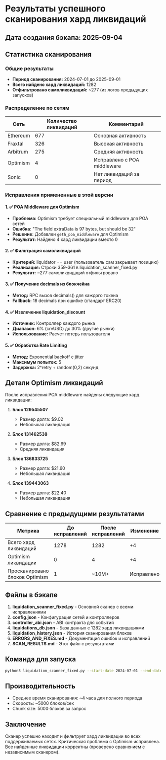 # Результаты успешного сканирования хард ликвидаций
## Дата создания бэкапа: 2025-09-04

## Статистика сканирования

### Общие результаты
- **Период сканирования:** 2024-07-01 до 2025-09-01
- **Всего найдено хард ликвидаций:** 1282
- **Отфильтровано самоликвидаций:** ~277 (из логов предыдущих запусков)

### Распределение по сетям
| Сеть | Количество ликвидаций | Комментарий |
|------|----------------------|------------|
| Ethereum | 677 | Основная активность |
| Fraxtal | 326 | Высокая активность |
| Arbitrum | 275 | Средняя активность |
| Optimism | 4 | Исправлено с POA middleware |
| Sonic | 0 | Нет ликвидаций за период |

### Исправления примененные в этой версии

#### 1. ✅ POA Middleware для Optimism
- **Проблема:** Optimism требует специальный middleware для POA сетей
- **Ошибка:** "The field extraData is 97 bytes, but should be 32"
- **Решение:** Добавлен `geth_poa_middleware` для Optimism
- **Результат:** Найдено 4 хард ликвидации вместо 0

#### 2. ✅ Фильтрация самоликвидаций
- **Критерий:** liquidator == user (пользователь сам закрывает позицию)
- **Реализация:** Строки 359-361 в liquidation_scanner_fixed.py
- **Результат:** ~277 самоликвидаций отфильтровано

#### 3. ✅ Получение decimals из блокчейна
- **Метод:** RPC вызов decimals() для каждого токена
- **Fallback:** 18 decimals при ошибке (стандарт ERC20)

#### 4. ✅ Извлечение liquidation_discount
- **Источник:** Контроллер каждого рынка
- **Диапазон:** 6% (crvUSD) до 30% (другие рынки)
- **Использование:** Расчет потерь пользователя

#### 5. ✅ Обработка Rate Limiting
- **Метод:** Exponential backoff с jitter
- **Максимум попыток:** 5
- **Задержка:** 2^retry + random(0,2) секунд

## Детали Optimism ликвидаций

После исправления POA middleware найдены следующие хард ликвидации:

1. **Блок 129545507**
   - Размер долга: $9.02
   - Небольшая ликвидация

2. **Блок 131462538**
   - Размер долга: $82.69
   - Средняя ликвидация

3. **Блок 136833725**
   - Размер долга: $21.60
   - Небольшая ликвидация

4. **Блок 139443063**
   - Размер долга: $22.40
   - Небольшая ликвидация

## Сравнение с предыдущими результатами

| Метрика | До исправлений | После исправлений | Изменение |
|---------|---------------|-------------------|-----------|
| Всего хард ликвидаций | 1278 | 1282 | +4 |
| Optimism ликвидации | 0 | 4 | +4 |
| Просканировано блоков Optimism | 1 | ~10M+ | Исправлено |

## Файлы в бэкапе

1. **liquidation_scanner_fixed.py** - Основной сканер с всеми исправлениями
2. **config.json** - Конфигурация сетей и контроллеров
3. **controller_abi.json** - ABI контракта для событий
4. **liquidations_db.json** - База данных с 1282 хард ликвидациями
5. **liquidation_history.json** - История сканирования блоков
6. **ERRORS_AND_FIXES.md** - Документация ошибок и исправлений
7. **SCAN_RESULTS.md** - Этот файл с результатами

## Команда для запуска

```bash
python3 liquidation_scanner_fixed.py --start-date 2024-07-01 --end-date 2025-09-04
```

## Производительность

- Среднее время сканирования: ~4 часа для полного периода
- Скорость: ~5000 блоков/сек
- Chunk size: 5000 блоков за запрос

## Заключение

Сканер успешно находит и фильтрует хард ликвидации во всех поддерживаемых сетях. Критическая проблема с Optimism исправлена. Все найденные ликвидации корректны (проверено сравнением с независимым сканером).